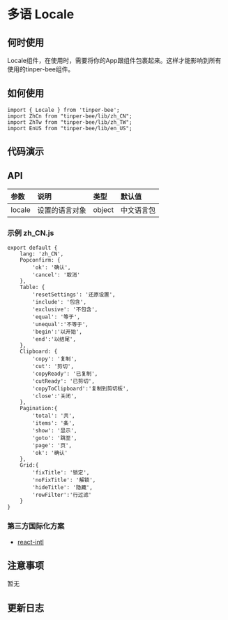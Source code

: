 # 多语 Locale 

## 何时使用
Locale组件，在使用时，需要将你的App跟组件包裹起来。这样才能影响到所有使用的tinper-bee组件。

## 如何使用
```
import { Locale } from 'tinper-bee';
import ZhCn from "tinper-bee/lib/zh_CN";
import ZhTw from "tinper-bee/lib/zh_TW";
import EnUS from "tinper-bee/lib/en_US";

```

## 代码演示

## API

|参数|说明|类型|默认值|
|:---|:-----|:----|:------|
|locale|设置的语言对象|object|中文语言包|

### 示例 zh_CN.js

```
export default {
    lang: 'zh_CN',
    Popconfirm: {
        'ok': '确认',
        'cancel': '取消'
    },
    Table: {
        'resetSettings': '还原设置',
        'include': '包含',
        'exclusive': '不包含',
        'equal': '等于',
        'unequal':'不等于',
        'begin':'以开始',
        'end':'以结尾',
    },
    Clipboard: {
        'copy': '复制',
        'cut': '剪切',
        'copyReady': '已复制',
        'cutReady': '已剪切',
        'copyToClipboard':'复制到剪切板',
        'close':'关闭',
    },
    Pagination:{
        'total': '共',
        'items': '条',
        'show': '显示',
        'goto': '跳至',
        'page': '页',
        'ok': '确认'
    },
    Grid:{
        'fixTitle': '锁定',
        'noFixTitle': '解锁',
        'hideTitle': '隐藏',
        'rowFilter':'行过滤'
    }
}
```

### 第三方国际化方案

- [react-intl](https://github.com/yahoo/react-intl)

## 注意事项

暂无

## 更新日志